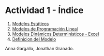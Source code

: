 # Actividad 1 - Índice

1. [Modelos Estáticos](./Modelos_estaticos.md)  
2. [Modelos de Programación Lineal](./Modelos_de_programacion_lineal.md)  
3. [Modelos Dinámicos Deterministicos - Excel](./Modelos_dinamicos_deterministicos.xlsx)  
4. [Definicion del Modelo](./Definicion_modelo.md)  

Anna Gargallo, Jonathan Granado.